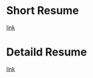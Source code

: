 # Short Resume
[link](https://soma00333.github.io/file/resume.pdf)
# Detaild Resume
[link](https://soma00333.notion.site/Soma-Utsumi-32fff212315a4e9d894b704d52b23074)
